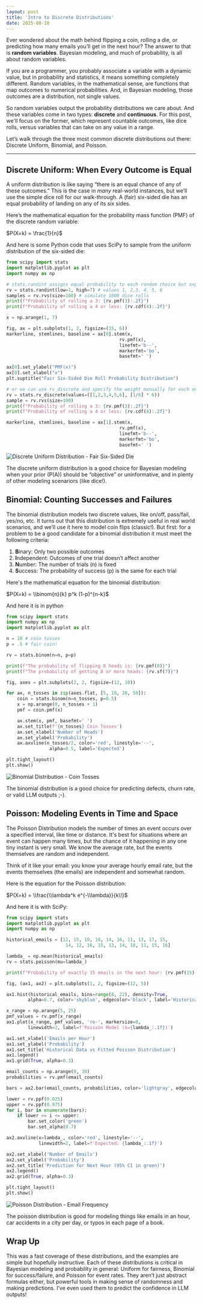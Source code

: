 ```yaml
---
layout: post
title: 'Intro to Discrete Distributions'
date: 2025-08-18
---
```


Ever wondered about the math behind flipping a coin, rolling a die, or predicting how many emails you’ll get in the next hour? The answer to that is **random variables**. Bayesian modeling, and much of probability, is all about random variables.

If you are a programmer, you probably associate a variable with a dynamic value, but in probability and statistics, it means something completely different. Random variables, in the mathematical sense, are functions that map outcomes to numerical probabilities. And, in Bayesian modeling, those outcomes are a distribution, not single values.

So random variables output the probability distributions we care about. And these variables come in two types: **discrete** and **continuous**. For this post, we'll focus on the former, which represent countable outcomes, like dice rolls, versus variables that can take on any value in a range.

Let’s walk through the three most common discrete distributions out there: Discrete Uniform, Binomial, and Poisson.

---

## Discrete Uniform: When Every Outcome is Equal

A uniform distribution is like saying “there is an equal chance of any of these outcomes.” This is the case in *many* real-world instances, but we’ll use the simple dice roll for our walk-through. A (fair) six-sided die has an equal probability of landing on any of its six sides.

Here’s the mathematical equation for the probability mass function (PMF) of the discrete random variable:

$P(X=k) = \frac{1}{n}$

And here is some Python code that uses SciPy to sample from the uniform distribution of the six-sided die:

```python
from scipy import stats
import matplotlib.pyplot as plt
import numpy as np

# stats.randint assigns equal probability to each random choice but expects contiguous values (1-6)
rv = stats.randint(low=1, high=7) # values 1, 2,3, 4, 5, 6
samples = rv.rvs(size=100) # simulate 1000 dice rolls
print(f"Probability of rolling a 3: {rv.pmf(3):.2f}")
print(f"Probability of rolling a 4 or less: {rv.cdf(4):.2f}")

x = np.arange(1, 7)

fig, ax = plt.subplots(1, 2, figsize=(15, 6))
markerline, stemlines, baseline = ax[0].stem(x,
                                          rv.pmf(x),
                                          linefmt='b--',
                                          markerfmt='bo',
                                          basefmt=' ')

ax[0].set_ylabel("PMF(x)")
ax[0].set_xlabel("x")
plt.suptitle("Fair Six-Sided Die Roll Probability Distribution")

# or we can use rv_discrete and specify the weight manually for each outcome and doesn't have to be contiguous
rv = stats.rv_discrete(values=([1,2,3,4,5,6], [1/6] * 6))
sample = rv.rvs(size=100)
print(f"Probability of rolling a 3: {rv.pmf(3):.2f}")
print(f"Probability of rolling a 4 or less: {rv.cdf(4):.2f}")

markerline, stemlines, baseline = ax[1].stem(x,
                                          rv.pmf(x),
                                          linefmt='b--',
                                          markerfmt='bo',
                                          basefmt=' ')
```

![Discrete Uniform Distribution - Fair Six-Sided Die](/assets/images/2025-08-18-uniform-discrete.png)

The discrete uniform distribution is a good choice for Bayesian modeling when your prior (P(A)) should be “objective” or uninformative, and in plenty of other modeling scenariors (like dice!).

## Binomial: Counting Successes and Failures

The binomial distribution models two discrete values, like on/off, pass/fail, yes/no, etc. It turns out that this distribution is extremely useful in real world scenarios, and we’ll use it here to model coin flips (classic\!). 
But first: for a problem to be a good candidate for a binomial distribution it must meet the following criteria:

1.  **B**inary: Only two possible outcomes
2.  **I**ndependent: Outcomes of one trial doesn’t affect another
3.  **N**umber: The number of trials (n) is fixed
4.  **S**uccess: The probability of success (p) is the same for each trial

Here's the mathematical equation for the binomial distribution:

$P(X=k) = \\binom{n}{k} p^k (1-p)^{n-k}$

And here it is in python

```python
from scipy import stats
import numpy as np
import matplotlib.pyplot as plt

n = 10 # coin tosses
p = .5 # fair coin!

rv = stats.binom(n=n, p=p)

print(f"The probability of flipping 8 heads is: {rv.pmf(8)}")
print(f"The probability of getting 8 or more heads: {rv.sf(7)}")

fig, axes = plt.subplots(2, 2, figsize=(12, 10))

for ax, n_tosses in zip(axes.flat, [5, 10, 20, 50]):
    coin = stats.binom(n=n_tosses, p=0.5)
    x = np.arange(0, n_tosses + 1)
    pmf = coin.pmf(x)

    ax.stem(x, pmf, basefmt=' ')
    ax.set_title(f'{n_tosses} Coin Tosses')
    ax.set_xlabel('Number of Heads')
    ax.set_ylabel('Probability')
    ax.axvline(n_tosses/2, color='red', linestyle='--',
                alpha=0.5, label='Expected')

plt.tight_layout()
plt.show()
```

![Binomial Distribution - Coin Tosses](/assets/images/2025-08-18-binomial.png)

The binomial distribution is a good choice for predicting defects, churn rate, or valid LLM outputs ;-).

## Poisson: Modeling Events in Time and Space

The Poisson Distribution models the number of times an event occurs over a specified interval, like time or distance. It's best for situations where an event can happen many times, but the chance of it happening in any one tiny instant is very small. We know the average rate, but the events themselves are random and independent.

Think of it like your email: you know your average hourly email rate, but the events themselves (the emails) are independent and somewhat random.

Here is the equation for the Poisson distribution:

$P(X=k) = \\frac{\\lambda^k e^{-\\lambda}}{k\!}$

And here it is with SciPy:

```python
from scipy import stats
import matplotlib.pyplot as plt
import numpy as np

historical_emails = [12, 15, 10, 18, 14, 16, 11, 13, 17, 15,
                      14, 12, 16, 15, 13, 14, 18, 11, 15, 16]

lambda_ = np.mean(historical_emails)
rv = stats.poisson(mu=lambda_)

print(f"Probability of exactly 15 emails in the next hour: {rv.pmf(15):.2f}")

fig, (ax1, ax2) = plt.subplots(1, 2, figsize=(12, 5))

ax1.hist(historical_emails, bins=range(8, 22), density=True,
        alpha=0.7, color='skyblue', edgecolor='black', label='Historical Data')

x_range = np.arange(5, 25)
pmf_values = rv.pmf(x_range)
ax1.plot(x_range, pmf_values, 'ro-', markersize=8,
        linewidth=2, label=f'Poisson Model (λ={lambda_:.1f})')

ax1.set_xlabel('Emails per Hour')
ax1.set_ylabel('Probability')
ax1.set_title('Historical Data vs Fitted Poisson Distribution')
ax1.legend()
ax1.grid(True, alpha=0.3)

email_counts = np.arange(0, 30)
probabilities = rv.pmf(email_counts)

bars = ax2.bar(email_counts, probabilities, color='lightgray', edgecolor='black')

lower = rv.ppf(0.025)
upper = rv.ppf(0.975)
for i, bar in enumerate(bars):
    if lower <= i <= upper:
        bar.set_color('green')
        bar.set_alpha(0.7)

ax2.axvline(x=lambda_, color='red', linestyle='--',
            linewidth=2, label=f'Expected: {lambda_:.1f}')

ax2.set_xlabel('Number of Emails')
ax2.set_ylabel('Probability')
ax2.set_title('Prediction for Next Hour (95% CI in green)')
ax2.legend()
ax2.grid(True, alpha=0.3)

plt.tight_layout()
plt.show()
```

![Poisson Distribution - Email Frequency](/assets/images/2025-08-18-poisson.png)

The poisson distribution is good for modeling things like emails in an hour, car accidents in a city per day, or typos in each page of a book.

## Wrap Up

This was a fast coverage of these distributions, and the examples are simple but hopefully instructive. Each of these distributions is critical in Bayesian modeling and probability in general: Uniform for fairness, Binomial for success/failure, and Poisson for event rates. They aren’t just abstract formulas either, but powerful tools in making sense of randomness and making predictions. I’ve even used them to predict the confidence in LLM outputs\!
